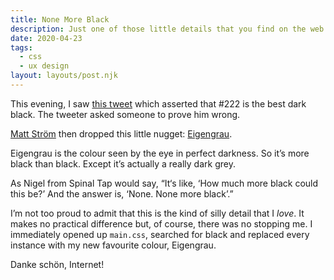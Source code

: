 ```yaml
---
title: None More Black
description: Just one of those little details that you find on the web. It tickles you, you check it out, and find that there’s a whole universe that you didn’t even know existed!
date: 2020-04-23
tags:
  - css
  - ux design
layout: layouts/post.njk
---
```


This evening, I saw [this tweet](https://twitter.com/tareqismail/status/1253342983119876098?s=21) which asserted that #222 is the best dark black. The tweeter asked someone to prove him wrong.

[Matt Ström](https://twitter.com/ilikescience/status/1253346302831874053) then dropped this little nugget: [Eigengrau](https://en.m.wikipedia.org/wiki/Eigengrau).

Eigengrau is the colour seen by the eye in perfect darkness. So it’s more black than black. Except it’s actually a really dark grey.

As Nigel from Spinal Tap would say, “It‘s like, ‘How much more black could this be?’ And the answer is, ‘None. None more black’.”

I’m not too proud to admit that this is the kind of silly detail that I _love_. It makes no practical difference but, of course, there was no stopping me. I immediately opened up `main.css`, searched for black and replaced every instance with my new favourite colour, Eigengrau.

Danke schön, Internet!
